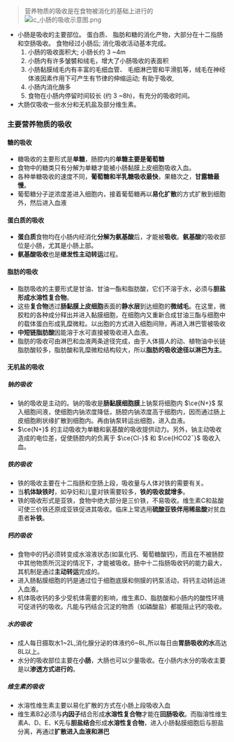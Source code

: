 > 营养物质的吸收是在食物被消化的基础上进行的
![ic_小肠的吸收示意图.png](https://blog-1303144804.cos.ap-guangzhou.myqcloud.com/img/202311101152069.png)

- 小肠是吸收的主要部位。 蛋白质、 脂肪和糖的消化产物，大部分在十二指肠和空肠吸收。 食物经过小肠后; 消化吸收活动基本完成。 
	1. 小肠的吸收面积大; 小肠长约 3 ~4m
	2. 小肠内有许多皱襞和绒毛，增大了小肠吸收的表面积
	3. 小肠黏膜绒毛内有丰富的毛细血管、 毛细淋巴管和平滑肌等，绒毛在神经体液因素作用下可产生有节律的伸缩运动; 有助于吸收,
	4. 小肠内消化酶多
	5. 食物在小肠内停留时间较长 (约 3 ~8h)，有充分的吸收时间。
- 大肠仅吸收一些水分和无机盐及部分维生素。

### 主要营养物质的吸收
#### 糖的吸收
- 糖吸收的主要形式是**单糖**，肠腔内的**单糖主要是葡萄糖**
- 食物中的糖类只有分解为单糖才能被小肠黏膜上皮细胞吸收入血。
- 各种单糖吸收的速度不同，**葡萄糖和半乳糖吸收最快**，果糖次之，**甘露糖最慢**。
- 葡萄糖分子逆浓度差进入细胞内，接着葡萄糖再以**易化扩散**的方式扩散到细胞外，然后进入血液
#### 蛋白质的吸收
- **蛋白质**食物均在小肠内经消化**分解为氨基酸**后，才能被**吸收**。**氨基酸**的吸收部位是小肠，尤其是小肠上部。
- **氨基酸吸收**也是**继发性主动转运**过程。

#### 脂肪的吸收
- 脂肪吸收的主要形式是甘油、甘油一酯和脂肪酸，它们不溶于水，必须与**胆盐形成水溶性复合物**。
- 这些**复合物**透过**肠黏膜上皮细胞**表面的**静水层**到达细胞的**微绒毛**。在这里，微胶粒的各种成分释出并进入黏膜细胞，在细胞内又重新合成甘油三酯与细胞中的载体蛋白形成乳糜微粒。以出胞的方式进入细胞间隙，再进入淋巴管被吸收
- **中短链脂肪酸**因能溶于水可直接被吸收进入血液。
- 脂肪的吸收可由淋巴和血液两条途径完成，由于人体摄人的动、植物油中长链脂肪酸较多，脂肪酸和乳糜微粒结构较大，所以**脂肪的吸收途径以淋巴为主**。

#### 无机盐的吸收
##### 钠的吸收
- 钠的吸收是主动的。钠的吸收是**肠黏膜细胞膜**上钠泵将细胞内 $\ce{N+}$ 泵入细胞间液，使细胞内钠浓度降低，肠腔内钠浓度高于细胞内，因而通过肠上皮细胞刷状缘扩散到细胞内。再由钠泵转运出细胞，进入血液。
- $\ce{N+}$ 的主动吸收为单糖和氨基酸的吸收提供动力。另外，钠主动吸收造成的电位差，促使肠腔内的负离于 $\ce{Cl-}$ 和 $\ce{HCO2ˉ}$ 吸收入血。
##### 铁的吸收
- 铁的吸收主要在十二指肠和空肠上段，吸收量与人体对铁的需要有关。
- 当**机体缺铁时**，如孕妇和儿童对铁需要较多，**铁的吸收就增多**。
- 铁的吸收形式是亚铁，食物中绝大部分是三价铁，不易吸收。维生素C和盐酸可使三价铁还原成亚铁促进其吸收。临床上常选用**硫酸亚铁伴用稀盐酸**对贫血患者**补铁**。
##### 钙的吸收
- 食物中的钙必须转变成水溶液状态(如氯化钙、葡萄糖酸钙)，而且在不被肠腔中其他物质所沉淀的情况下，才能被吸收。肠中十二指肠吸收钙的能力最大，其机制是通过**主动转运**完成的。
- 进入肠黏膜细胞的钙是通过位于细胞底膜和侧膜的钙泵活动，将钙主动转运进入血液。
- 机体吸收钙的多少受机体需要的影响，维生素D、脂肪酸和小肠内的酸性环境可促进钙的吸收。凡能与钙结合沉淀的物质（如磷酸盐）都能阻止钙的吸收。

##### 水的吸收
- 成人每日摄取水1~2L,消化腺分泌的体液约6~8L,所以每日由**胃肠吸收的水**高达8L以上。
- 水分的吸收部位主要在**小肠**，大肠也可以少量吸收。在小肠内水分的吸收主要是以**渗透方式进行的**。

##### 维生素的吸收
- 水溶性维生素主要以易化扩散的方式在小肠上段吸收入血
- 维生素B2必须与**内因子**结合形成**水溶性复合物**才能在**回肠吸收**。而脂溶性维生素A、D、E、K先与**胆盐结合**形成**水溶性复合物**，进入小肠黏膜细胞后与胆盐分离，再通过**扩散进入血液和淋巴**